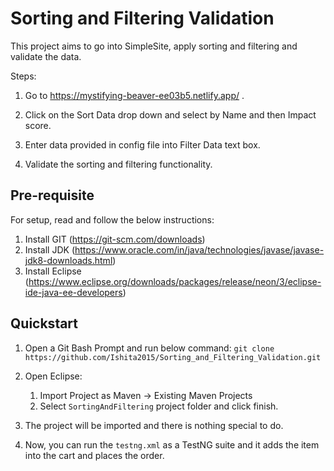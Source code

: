 # Sorting and Filtering Validation

This project aims to go into SimpleSite, apply sorting and filtering and validate the data.

Steps:

1. Go to https://mystifying-beaver-ee03b5.netlify.app/ .

2. Click on the Sort Data drop down and select by Name and then Impact score.

3. Enter data provided in config file into Filter Data text box.

4. Validate the sorting and filtering functionality.

## Pre-requisite

For setup, read and follow the below instructions:

1. Install GIT (https://git-scm.com/downloads)
2. Install JDK (https://www.oracle.com/in/java/technologies/javase/javase-jdk8-downloads.html)
3. Install Eclipse (https://www.eclipse.org/downloads/packages/release/neon/3/eclipse-ide-java-ee-developers)
	
## Quickstart

1. Open a Git Bash Prompt and run below command:
   `git clone https://github.com/Ishita2015/Sorting_and_Filtering_Validation.git`

2. Open Eclipse:
	1. Import Project as Maven -> Existing Maven Projects
	2. Select `SortingAndFiltering` project folder and click finish.

3. The project will be imported and there is nothing special to do.

4. Now, you can run the `testng.xml` as a TestNG suite and it adds the item into the cart and places the order.
